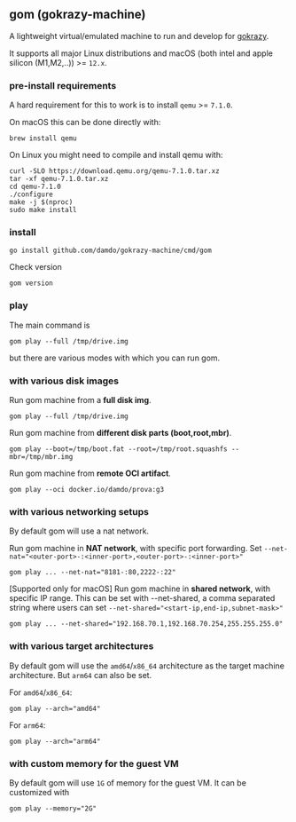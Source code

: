 ## gom (gokrazy-machine)

A lightweight virtual/emulated machine to run and develop for [gokrazy](gokrazy.org).

It supports all major Linux distributions and macOS (both intel and apple silicon (M1,M2,..)) >= `12.x`.

### pre-install requirements

A hard requirement for this to work is to install `qemu` >= `7.1.0`.

On macOS this can be done directly with:
```
brew install qemu
```

On Linux you might need to compile and install qemu with:
```
curl -SLO https://download.qemu.org/qemu-7.1.0.tar.xz
tar -xf qemu-7.1.0.tar.xz
cd qemu-7.1.0
./configure
make -j $(nproc)
sudo make install
```

### install
```
go install github.com/damdo/gokrazy-machine/cmd/gom
```

Check version
```
gom version
```

### play

The main command is
```
gom play --full /tmp/drive.img
```

but there are various modes with which you can run gom.

### with various disk images

Run gom machine from a **full disk img**.
```
gom play --full /tmp/drive.img
```

Run gom machine from **different disk parts (boot,root,mbr)**.
```
gom play --boot=/tmp/boot.fat --root=/tmp/root.squashfs --mbr=/tmp/mbr.img
```


Run gom machine from **remote OCI artifact**.
```
gom play --oci docker.io/damdo/prova:g3
```

### with various networking setups

By default gom will use a nat network.

Run gom machine in **NAT network**, with specific port forwarding.
Set `--net-nat="<outer-port>-:<inner-port>,<outer-port>-:<inner-port>"`
```
gom play ... --net-nat="8181-:80,2222-:22"
```

[Supported only for macOS]
Run gom machine in **shared network**, with specific IP range.
This can be set with --net-shared, a comma separated string
where users can set `--net-shared="<start-ip,end-ip,subnet-mask>"`
```
gom play ... --net-shared="192.168.70.1,192.168.70.254,255.255.255.0"
```

### with various target architectures
By default gom will use the `amd64`/`x86_64` architecture as the target machine architecture.
But `arm64` can also be set.

For `amd64`/`x86_64`:
```
gom play --arch="amd64"
```

For `arm64`:
```
gom play --arch="arm64"
```

### with custom memory for the guest VM
By default gom will use `1G` of memory for the guest VM.
It can be customized with
```
gom play --memory="2G"
```